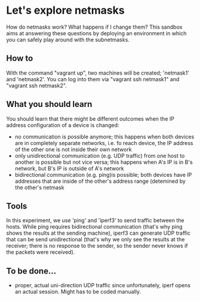 # Let's explore netmasks
How do netmasks work? What happens if I change them?
This sandbox aims at answering these questions by deploying an environment in which you can safely play around with the subnetmasks.

## How to
With the command "vagrant up", two machines will be created; 'netmask1' and 'netmask2'. You can log into them via "vagrant ssh netmask1" and "vagrant ssh netmask2".

## What you should learn
You should learn that there might be different outcomes when the IP address configuration of a device is changed:
- no communication is possible anymore; this happens when both devices are in completely separate networks, i.e. fo reach device, the IP address of the other one is not inside their own network
- only unidirectional communication (e.g. UDP traffic) from one host to another is possible but not vice versa; this happens when A's IP is in B's network, but B's IP is outside of A's network
- bidirectional communication (e.g. ping)is possible; both devices have IP addresses that are inside of the other's address range (detemined by the other's netmask

## Tools
In this experiment, we use 'ping' and 'iperf3' to send traffic between the hosts. While ping requires bidirectional communication (that's why ping shows the results at the sending machine), iperf3 can generate UDP traffic that can be send unidirectional (that's why we only see the results at the receiver; there is no response to the sender, so the sender never knows if the packets were received).

## To be done...
- proper, actual uni-direction UDP traffic since unfortunately, iperf opens an actual session. Might has to be coded manually.
